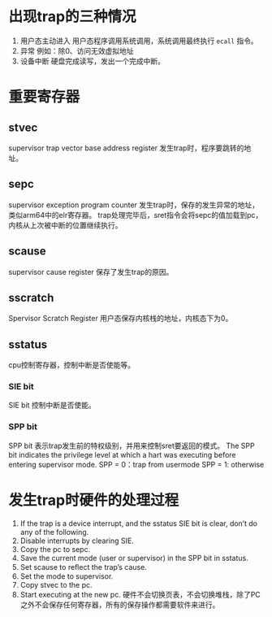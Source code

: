 # 出现trap的三种情况
1. 用户态主动进入
用户态程序调用系统调用，系统调用最终执行 `ecall` 指令。
2. 异常
例如：除0、访问无效虚拟地址
3. 设备中断
硬盘完成读写，发出一个完成中断。
# 重要寄存器
## stvec
supervisor trap vector base address register
发生trap时，程序要跳转的地址。
## sepc
supervisor exception program counter
发生trap时，保存的发生异常的地址，类似arm64中的elr寄存器。
trap处理完毕后，sret指令会将sepc的值加载到pc，内核从上次被中断的位置继续执行。
## scause
supervisor cause register
保存了发生trap的原因。
## sscratch
Spervisor Scratch Register
用户态保存内核栈的地址，内核态下为0。
## sstatus
cpu控制寄存器，控制中断是否使能等。
### SIE bit
SIE bit 控制中断是否使能。
### SPP bit
SPP bit 表示trap发生前的特权级别，并用来控制sret要返回的模式。
The SPP bit indicates the privilege level at which a hart was executing before entering supervisor mode. 
SPP = 0：trap from usermode
SPP = 1: otherwise
# 发生trap时硬件的处理过程
1. If the trap is a device interrupt, and the sstatus SIE bit is clear, don’t do any of the following.
2. Disable interrupts by clearing SIE.
3. Copy the pc to sepc.
4. Save the current mode (user or supervisor) in the SPP bit in sstatus.
5. Set scause to reﬂect the trap’s cause.
6. Set the mode to supervisor.
7. Copy stvec to the pc.
8. Start executing at the new pc.
硬件不会切换页表，不会切换堆栈，除了PC之外不会保存任何寄存器，所有的保存操作都需要软件来进行。